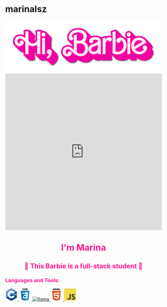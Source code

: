 # marinalsz
<img align="center" src="/assets/hi-barbie.png" alt="Hi Barbie">
<div style="width:100%;height:0;padding-bottom:100%;position:relative;"><iframe src="https://giphy.com/embed/qLVGt6Go1dQFp4qVcg" width="100%" height="100%" style="position:absolute" frameBorder="0" class="giphy-embed" allowFullScreen></iframe></div>
<h1 align="center" style="color:deeppink">I'm Marina</h1>
<h2 align="center" style="color:deeppink">💎 This Barbie is a full-stack student 💎</h2>

<h3 align="left" style="color:deeppink">Languages and Tools:</h3>
<p align="left"> <a href="https://www.w3schools.com/cpp/" target="_blank" rel="noreferrer"> <img src="https://raw.githubusercontent.com/devicons/devicon/master/icons/cplusplus/cplusplus-original.svg" alt="cplusplus" width="40" height="40"/> </a> <a href="https://www.w3schools.com/css/" target="_blank" rel="noreferrer"> <img src="https://raw.githubusercontent.com/devicons/devicon/master/icons/css3/css3-original-wordmark.svg" alt="css3" width="40" height="40"/> </a> <a href="https://www.figma.com/" target="_blank" rel="noreferrer"> <img src="https://www.vectorlogo.zone/logos/figma/figma-icon.svg" alt="figma" width="40" height="40"/> </a> <a href="https://www.w3.org/html/" target="_blank" rel="noreferrer"> <img src="https://raw.githubusercontent.com/devicons/devicon/master/icons/html5/html5-original-wordmark.svg" alt="html5" width="40" height="40"/> </a> <a href="https://developer.mozilla.org/en-US/docs/Web/JavaScript" target="_blank" rel="noreferrer"> <img src="https://raw.githubusercontent.com/devicons/devicon/master/icons/javascript/javascript-original.svg" alt="javascript" width="40" height="40"/> </a> </p>
